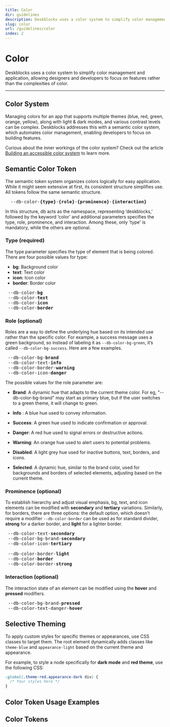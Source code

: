 ```yaml
---
title: Color
dir: guidelines
description: Deskblocks uses a color system to simplify color management and application, allowing designers and developers to focus on features rather than the complexities of color.
slug: color
url: /guidelines/color
index: 2
---
```


<script>
  import ColorList from "$lib/components/ColorList.svelte";
  import Info from "$lib/components/Info.svelte";
  import Code from "$lib/customComponent/code.svelte";
  import Pre from "$lib/components/Pre.svelte";
  import ColorSwatch from "$lib/components/ColorSwatch.svelte";
  import Fig from "$lib/components/Fig.svelte";
</script>

# Color

Deskblocks uses a color system to simplify color management and application, allowing designers and developers to focus on features rather than the complexities of color.

---

<Fig lightSrc="/assets/banner/color_light.png" darkSrc="/assets/banner/color_dark.png" height="720" dynamic />

## Color System

Managing colors for an app that supports multiple themes (blue, red, green, orange, yellow), along with light & dark modes, and various contrast levels can be complex. Deskblocks addresses this with a semantic color system, which automates color management, enabling developers to focus on building features.

<Info type="success" header="Note:" maxWidth="40rem">

Curious about the inner workings of the color system? Check out the article [Building an accessible color system](https://mohanvadivel.com/thoughts/building-accessible-color-system) to learn more.

</Info>

## Semantic Color Token

The semantic token system organizes colors logically for easy application. While it might seem extensive at first, its consistent structure simplifies use. All tokens follow the same semantic structure.

<Pre>
  --db-color-<b>&#123;type&#125;</b>-<b>&#123;role&#125;</b>-<b>&#123;prominence&#125;</b>-<b>&#123;interaction&#125;</b>
</Pre>

In this structure, db acts as the namespace, representing ‘deskblocks,’ followed by the keyword ‘color’ and additional parameters specifies the type, role, prominence, and interaction. Among these, only 'type' is mandatory, while the others are optional.

### Type (required)

The type parameter specifies the type of element that is being colored. There are four possible values for type:

- **bg**: Background color
- **text**: Text color
- **icon**: Icon color
- **border**: Border color

<Pre>
<ColorSwatch color="var(--db-color-bg)" /> --db-color-<b>bg</b>​
<ColorSwatch color="var(--db-color-text)" /> --db-color-<b>text</b>​
<ColorSwatch color="var(--db-color-icon)" /> --db-color-<b>icon</b>​ 
<ColorSwatch color="var(--db-color-border)" /> --db-color-<b>border</b>​
</Pre>

### Role (optional)

Roles are a way to define the underlying hue based on its intended use rather than the specific color. For example, a success message uses a green background, so instead of labeling it as `--db-color-bg-green`, it’s called `--db-color-bg-success`. Here are a few examples.

<Pre>
<ColorSwatch color="var(--db-color-bg-brand)" /> --db-color-bg-<b>brand</b>​       
<ColorSwatch color="var(--db-color-text-info)" /> --db-color-text-<b>info</b>​      
<ColorSwatch color="var(--db-color-border-warning)" /> --db-color-border-<b>warning</b>​ 
<ColorSwatch color="var(--db-color-icon-danger)" /> --db-color-icon-<b>danger</b>​    
</Pre>

The possible values for the role parameter are:

- <ColorSwatch color="var(--db-color-bg-brand)" /> <b>Brand</b>: A dynamic hue that adapts to the current theme color. For eg, "--db-color-bg-brand" may start as primary blue, but if the user switches to a green theme, it will change to green.

- <ColorSwatch color="var(--db-color-bg-info)" /> <b>Info</b> : A blue hue used to convey information.
- <ColorSwatch color="var(--db-color-bg-success)" /> <b>Success</b>: A green hue used to indicate confirmation or approval.
- <ColorSwatch color="var(--db-color-bg-danger)" /> <b>Danger</b>: A red hue used to signal errors or destructive actions.
- <ColorSwatch color="var(--db-color-bg-warning)" /> <b>Warning</b>: An orange hue used to alert users to potential problems.
- <ColorSwatch color="var(--db-color-bg-disabled)" /> <b>Disabled</b>: A light grey hue used for inactive buttons, text, borders, and icons.
- <ColorSwatch color="var(--db-color-bg-selected)" /> <b>Selected</b>: A dynamic hue, similar to the brand color, used for backgrounds and borders of selected elements, adjusting based on the current theme.

### Prominence (optional)

To establish hierarchy and adjust visual emphasis, bg, text, and icon elements can be modified with **secondary** and **tertiary** variations. Similarly, for borders, there are three options: the default option, which doesn’t require a modifier `--db-color-border` can be used as for standard divider, **strong** for a darker border, and **light** for a lighter border.

<Pre>
<ColorSwatch color="var(--db-color-text-secondary)" /> --db-color-text-<b>secondary</b>​  
<ColorSwatch color="var(--db-color-bg-brand-secondary)" /> --db-color-bg-brand-<b>secondary</b>​ 
<ColorSwatch color="var(--db-color-icon-tertiary)" /> --db-color-icon-<b>tertiary</b>​  

<ColorSwatch color="var(--db-color-border-light)" /> --db-color-border-<b>light</b>​   
<ColorSwatch color="var(--db-color-border)" /> --db-color-<b>border</b>​ 
<ColorSwatch color="var(--db-color-border-strong)" /> --db-color-border-<b>strong</b>​   
</Pre>

### Interaction (optional)

The interaction state of an element can be modified using the **hover** and **pressed** modifiers.

<Pre>
<ColorSwatch color="var(--db-color-bg-brand-pressed)" /> --db-color-bg-brand-<b>pressed</b>​ 
<ColorSwatch color="var(--db-color-border-strong)" /> --db-color-text-danger-<b>hover</b>​  
</Pre>

## Selective Theming

To apply custom styles for specific themes or appearances, use CSS classes to target them. The root element dynamically adds classes like `theme-blue` and `appearance-light` based on the current theme and appearance.

For example, to style a node specifically for **dark mode** and **red theme**, use the following CSS:

```css
:global(.theme-red.appearance-dark div) {
  /* Your styles here */
}
``` 


## Color Token Usage Examples

<Fig lightSrc="/assets/banner/sample1_light.png" darkSrc="/assets/banner/sample1_dark.png" height="720" dynamic maxWidth="40rem" />
<Fig lightSrc="/assets/banner/sample2_light.png" darkSrc="/assets/banner/sample2_dark.png" height="720" dynamic maxWidth="40rem" />

## Color Tokens

<ColorList />
